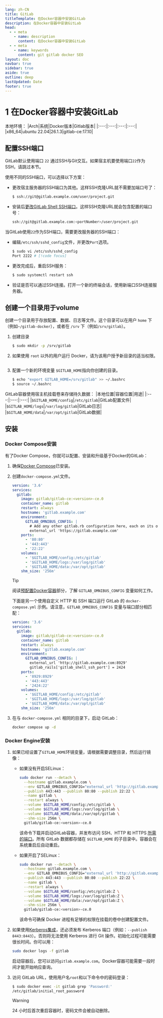 ```yaml
---
lang: zh-CN
title: GitLab
titleTemplate: 在Docker容器中安装GitLab
description: 在Docker容器中安装GitLab
head:
  - - meta
    - name: description
      content: 在Docker容器中安装GitLab
  - - meta
    - name: keywords
      content: git gitlab docker SEO
layout: doc
navbar: true
sidebar: true
aside: true
outline: deep
lastUpdated: Date
footer: true
---
```

# 1 在Docker容器中安装GitLab

本地环境：
|Arch|系统|Docker版本|Gitlab版本|
|:---:|:---:|:---:|:---:|
|x86_64|ubuntu 22.04|26.1.3|gitlab-ce:17.10|

## 配置SSH端口

GitLab默认使用端口 `22` 通过SSH与Git交互。如果宿主机要使用端口`22`作为SSH，请跳过本节。

使用不同的SSH端口，可以选择以下方案：<br>
- 更改宿主服务器的SSH端口为其他。这样SSH克隆URL就不需要加端口号了：
  ```sh
  $ ssh://git@gitlab.example.com/user/project.git
  ```

- 安装后[更改GitLab Shell SSH端口](https://docs.gitlab.com/17.10/install/docker/configuration/#expose-gitlab-on-different-ports)。这样SSH克隆URL就会包含配置的端口号：
  ```sh
  ssh://git@gitlab.example.com:<portNumber>/user/project.git
  ```

当GitLab使用`22`作为SSH端口，需要更改服务器的SSH端口：<br>
- 编辑`/etc/ssh/sshd_config`文件，并更改`Port`选项。
  ```sh
  $ sudo vi /etc/ssh/sshd_config
  Port 2222 # [!code focus]
  ```

- 更改完成后，重启SSH服务：
  ```sh
  $ sudo systemctl restart ssh
  ```

- 验证是否可以通过SSH连接。打开一个新的终端会话，使用新端口SSH连接服务器。

## 创建一个目录用于volume

创建一个目录用于存放配置、数据、日志等文件。这个目录可以在用户 `home` 下（例如`~/gitlab-docker`），或者在 `/srv` 下（例如`/srv/gitlab`）。

1. 创建目录
   ```sh
   $ sudo mkdir -p /srv/gitlab
   ```

2. 如果使用 `root` 以外的用户运行 Docker，请为该用户授予新目录的适当权限。
   ```sh
   ```
3. 配置一个新的环境变量 `$GITLAB_HOME`指向你创建的目录。
   ```sh
   $ echo "export GITLAB_HOME=/srv/gitlab" >> ~/.bashrc
   $ source ~/.bashrc
   ```

GitLab容器使用宿主机挂载卷来存储持久数据：
|本地位置|容器位置|用途|
|:---:|:---:|:---:|
|`$GITLAB_HOME/config`|`/etc/gitlab`|GitLab配置文件|
|`$GITLAB_HOME/logs`|`/var/log/gitlab`|GitLab日志|
|`$GITLAB_HOME/data`|`/var/opt/gitlab`|GitLab数据|

## 安装

### Docker Compose安装

有了Docker Compose，你就可以配置、安装和升级基于Docker的GitLab：

1. 确保[Docker Compose](https://docs.docker.com/compose/install/linux/)已安装。

2. 创建`docker-compose.yml`文件。
   ```yaml
   version: '3.6'
   services:
     gitlab:
       image: gitlab/gitlab-ce:<version>-ce.0
       container_name: gitlab
       restart: always
       hostname: 'gitlab.example.com'
       environment:
         GITLAB_OMNIBUS_CONFIG: |
           # Add any other gitlab.rb configuration here, each on its own line
           external_url 'https://gitlab.example.com'
       ports:
         - '80:80'
         - '443:443'
         - '22:22'
       volumes:
         - '$GITLAB_HOME/config:/etc/gitlab'
         - '$GITLAB_HOME/logs:/var/log/gitlab'
         - '$GITLAB_HOME/data:/var/opt/gitlab'
       shm_size: '256m'
   ```

   > [!TIP]
   > 阅读[预配置Docker容器](https://docs.gitlab.com/17.10/install/docker/configuration/#pre-configure-docker-container)部分，了解 `GITLAB_OMNIBUS_CONFIG` 变量如何工作。

   下面是另一个使用自定义 HTTP 和 SSH 端口运行 GitLab 的 `docker-compose.yml` 示例。请注意，`GITLAB_OMNIBUS_CONFIG` 变量与端口部分相匹配：
   ```yaml
   version: '3.6'
   services:
     gitlab:
       image: gitlab/gitlab-ce:<version>-ce.0
       container_name: gitlab
       restart: always
       hostname: 'gitlab.example.com'
       environment:
         GITLAB_OMNIBUS_CONFIG: |
           external_url 'http://gitlab.example.com:8929'
           gitlab_rails['gitlab_shell_ssh_port'] = 2424
       ports:
         - '8929:8929'
         - '443:443'
         - '2424:22'
       volumes:
         - '$GITLAB_HOME/config:/etc/gitlab'
         - '$GITLAB_HOME/logs:/var/log/gitlab'
         - '$GITLAB_HOME/data:/var/opt/gitlab'
       shm_size: '256m'
   ```

3. 在与 `docker-compose.yml` 相同的目录下，启动 GitLab：
   ```sh
   docker compose up -d
   ```
### Docker Engine安装

1. 如果已经设置了`GITLAB_HOME`环镜变量，请根据需要调整目录，然后运行镜像：<br>
   - 如果没有开启SELinux：
     ```sh
     sudo docker run --detach \
       --hostname gitlab.example.com \
       --env GITLAB_OMNIBUS_CONFIG="external_url 'http://gitlab.example.com'" \
       --publish 443:443 --publish 80:80 --publish 22:22 \
       --name gitlab \
       --restart always \
       --volume $GITLAB_HOME/config:/etc/gitlab \
       --volume $GITLAB_HOME/logs:/var/log/gitlab \
       --volume $GITLAB_HOME/data:/var/opt/gitlab \
       --shm-size 256m \
       gitlab/gitlab-ce:<version>-ce.0
     ```
     该命令下载并启动GitLab容器，并发布访问 SSH、HTTP 和 HTTPS [所需的端口](https://docs.docker.com/engine/network/#published-ports)。所有 GitLab 数据都存储在 `$GITLAB_HOME` 的子目录中。容器会在系统重启后自动重启。

   - 如果开启了SELinux：
     ```sh
     sudo docker run --detach \
       --hostname gitlab.example.com \
       --env GITLAB_OMNIBUS_CONFIG="external_url 'http://gitlab.example.com'" \
       --publish 443:443 --publish 80:80 --publish 22:22 \
       --name gitlab \
       --restart always \
       --volume $GITLAB_HOME/config:/etc/gitlab:Z \
       --volume $GITLAB_HOME/logs:/var/log/gitlab:Z \
       --volume $GITLAB_HOME/data:/var/opt/gitlab:Z \
       --shm-size 256m \
       gitlab/gitlab-ce:<version>-ce.0
     ```
     该命令可确保 Docker 进程有足够的权限在挂载的卷中创建配置文件。

2. 如果使用[Kerberos集成]()，还必须发布 Kerberos 端口（例如：`--publish 8443:8443`）。否则将无法使用 Kerberos 进行 Git 操作。初始化过程可能需要很长时间。你可以用：
   ```sh
   sudo docker logs -f gitlab
   ```
   启动容器后，您可以访问`gitlab.example.com`。Docker容器可能需要一段时间才能开始响应查询。

3. 访问 GitLab URL，使用用户名`root`和以下命令中的密码登录：
   ```sh
   $ sudo docker exec -it gitlab grep 'Password:'
   /etc/gitlab/initial_root_password
   ```
   > [!WARNING]
   > 24 小时后首次重启容器时，密码文件会被自动删除。
